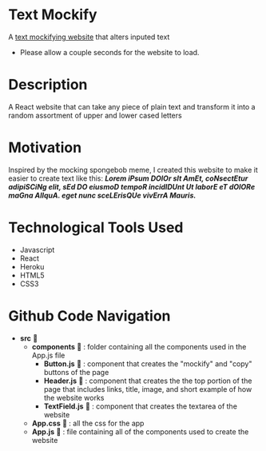 # Text Mockify

A [text mockifying website](https://carlos-castillo-portfolio.herokuapp.com/) that alters inputed text
- Please allow a couple seconds for the website to load.

# Description

A React website that can take any piece of plain text and transform it into a random assortment of upper and lower cased letters 

# Motivation

Inspired by the mocking spongebob meme, I created this website to make it easier to create text like this: ***Lorem iPsum DOlOr sIt AmEt, coNsectEtur adipiSCiNg elit, sEd DO eiusmoD tempoR incidIDUnt Ut laborE eT dOlORe maGna AlIquA. eget nunc sceLErisQUe vivErrA Mauris.***

# Technological Tools Used

- Javascript
- React
- Heroku
- HTML5
- CSS3

# Github Code Navigation

- **src** :file_folder:
    - **components** :file_folder: : folder containing all the components used in the App.js file
        - **Button.js** :page_facing_up: : component that creates the "mockify" and "copy" buttons of the page
        - **Header.js** :page_facing_up: : component that creates the the top portion of the page that includes links, title, image, and short example of how the website works 
        - **TextField.js** :page_facing_up: : component that creates the textarea of the website
    - **App.css** :page_facing_up: : all the css for the app
    - **App.js** :page_facing_up: : file containing all of the components used to create the website
